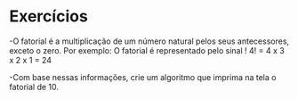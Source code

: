 # Exercícios

-O fatorial é a multiplicação de um número natural pelos seus antecessores, exceto o zero. Por exemplo:
O fatorial é representado pelo sinal !
4! = 4 x 3 x 2 x 1 = 24

-Com base nessas informações, crie um algoritmo que imprima na tela o fatorial de 10.